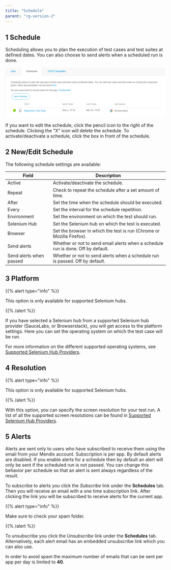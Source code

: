 ```yaml
---
title: "Schedule"
parent: "rg-version-2"
---
```


## 1 Schedule

Scheduling allows you to plan the execution of test cases and test suites at defined dates. You can also choose to send alerts when a scheduled run is done.

![](attachments/schedule/schedules_tab_with_alerting.png)

If you want to edit the schedule, click the pencil icon to the right of the schedule. Clicking the "X" icon will delete the schedule. To activate/deactivate a schedule, click the box in front of the schedule.

## 2 New/Edit Schedule

The following schedule settings are available:

| Field              | Description                              |
| ------------------ | ---------------------------------------- |
| Active             | Activate/deactivate the schedule.         |
| Repeat             | Check to repeat the schedule after a set amount of time. |
| After              | Set the time when the schedule should be executed. |
| Every              | Set the interval for the schedule repetition. |
| Environment        | Set the environment on which the test should run. |
| Selenium Hub       | Set the Selenium hub on which the test is executed. |
| Browser            | Set the browser in which the test is run (Chrome or Mozilla Firefox). |
| Send alerts        | Whether or not to send email alerts when a schedule run is done. Off by default. |
| Send alerts when passed | Whether or not to send alerts when a schedule run is passed. Off by default. |

## 3 Platform

{{% alert type="info" %}}

This option is only available for supported Selenium hubs.

{{% /alert %}}

If you have selected a Selenium hub from a supported Selenium hub provider (SauceLabs, or Browserstack), you will get access to the platform settings. Here you can set the operating system on which the test case will be run.

For more information on the different supported operating systems, see [Supported Selenium Hub Providers](supported-selenium-hub-provider).

## 4 Resolution

{{% alert type="info" %}}

This option is only available for supported Selenium hubs.

{{% /alert %}}

With this option, you can specify the screen resolution for your test run. A list of all the supported screen resolutions can be found in [Supported Selenium Hub Providers](supported-selenium-hub-provider).

## 5 Alerts

Alerts are sent only to users who have subscribed to receive them using the email from your Mendix account. Subscription is per app.
By default alerts are disabled. If you enable alerts for a schedule then by default an alert will only be sent if the scheduled run is not passed. You can change this behavior per schedule so that an alert is sent always regardless of the result.

To subscribe to alerts you click the *Subscribe* link under the **Schedules** tab. Then you will receive an email with a one time subscription link. After clicking the link you will be subscribed to receive alerts for the current app. 


{{% alert type="info" %}}

Make sure to check your spam folder.

{{% /alert %}}


To unsubscribe you click the *Unsubscribe* link under the **Schedules** tab. Alternatively, each alert email has an embedded unsubscribe link which you can also use.

In order to avoid spam the maximum number of emails that can be sent per app per day is limited to **40**.
